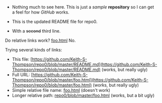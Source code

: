 * Nothing much to see here.  This is just a *sample* **repository** so I can get a feel for how _*GitHub*_ works.

* This is the updated README file for repo0.
* With a <strike>second</strike> third line.

Do relative links work?  [foo.html](repo0/foo.html)  No.

Trying several kinds of links:

- This file: [https://github.com/Keith-S-Thompson/repo0/blob/master/README.md](https://github.com/Keith-S-Thompson/repo0/blob/master/README.md) (works, but really ugly)
- Full URL: [https://github.com/Keith-S-Thompson/repo0/blob/master/foo.html](https://github.com/Keith-S-Thompson/repo0/blob/master/foo.html) (works, but really ugly)
- Simple relative file name: [foo.html](foo.html) (doesn't work)
- Longer relative path: [repo0/blob/master/foo.html](repo0/blob/master/foo.html) (works, but a bit ugly)

